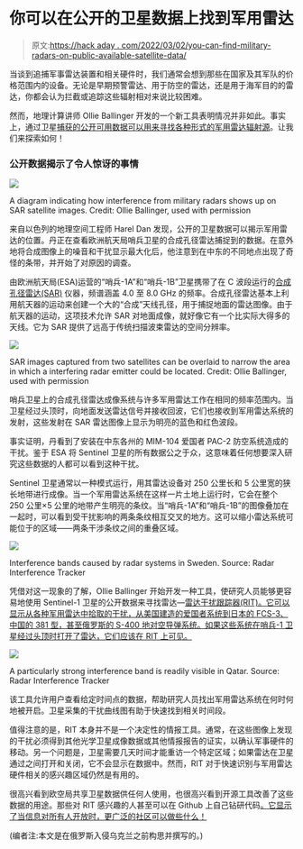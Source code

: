 # 你可以在公开的卫星数据上找到军用雷达

> 原文:[https://hack aday . com/2022/03/02/you-can-find-military-radars-on-public-available-satellite-data/](https://hackaday.com/2022/03/02/you-can-find-military-radars-on-publicly-available-satellite-data/)

当谈到追捕军事雷达装置和相关硬件时，我们通常会想到那些在国家及其军队的价格范围内的设备。无论是早期预警雷达、用于防空的雷达，还是用于海军目的的雷达，你都会认为拦截或追踪这些辐射相对来说比较困难。

然而，地理计算讲师 Ollie Ballinger 开发的一个新工具表明情况并非如此。事实上，通过卫星[捕获的公开可用数据可以用来寻找各种形式的军用雷达辐射源](https://www.bellingcat.com/resources/2022/02/11/radar-interference-tracker-a-new-open-source-tool-to-locate-active-military-radar-systems/)。让我们来探索如何！

### 公开数据揭示了令人惊讶的事情

![](../Images/c20db0d3fb9bce08fdafc38aeba6bc64.png)

A diagram indicating how interference from military radars shows up on SAR satellite images. Credit: Ollie Ballinger, used with permission

来自以色列的地理空间工程师 Harel Dan 发现，公开的卫星数据可以揭示军用雷达的位置。丹正在查看欧洲航天局哨兵卫星的合成孔径雷达捕捉到的数据。在意外地将合成图像上的噪音和干扰显示最大化后，他注意到在中东的不同地点出现了奇怪的条带，并开始了对原因的调查。

由欧洲航天局(ESA)运营的“哨兵-1A”和“哨兵-1B”卫星携带了在 C 波段运行的[合成孔径雷达(SAR)](https://hackaday.com/2014/03/17/radar-imaging-in-your-garage-synthetic-aperture-radar/) 仪器，频谱涵盖 4.0 至 8.0 GHz 的频率。合成孔径雷达基本上利用航天器的运动来创建一个大的“合成”天线孔径，用于捕捉地面的雷达图像。由于航天器的运动，这项技术允许 SAR 对地面成像，就好像它有一个比实际大得多的天线。它为 SAR 提供了远高于传统扫描波束雷达的空间分辨率。

![](../Images/ba44da605b03faba69812bbc3817b11c.png)

SAR images captured from two satellites can be overlaid to narrow the area in which a interfering radar emitter could be located. Credit: Ollie Ballinger, used with permission

哨兵卫星上的合成孔径雷达成像系统与许多军用雷达工作在相同的频率范围内。当卫星经过头顶时，向地面发送雷达信号并接收回波，它们也接收到军用雷达系统的发射，这些发射在 SAR 雷达图像上显示为明亮的蓝色和红色波段。

事实证明，丹看到了安装在中东各州的 MIM-104 爱国者 PAC-2 防空系统造成的干扰。鉴于 ESA 将 Sentinel 卫星的所有数据公之于众，这意味着任何想要深入研究这些数据的人都可以看到这种干扰。

Sentinel 卫星通常以一种模式运行，用其雷达设备对 250 公里长和 5 公里宽的狭长地带进行成像。当一个军用雷达系统在这样一片土地上运行时，它会在整个 250 公里×5 公里的地带产生明亮的条纹。当“哨兵-1A”和“哨兵-1B”的图像叠加在一起时，可以看到受干扰影响的两条条纹相互交叉的地方。这可以缩小雷达系统可能位于的区域——两条干涉条纹之间的重叠区域。

![](../Images/6609e4df315b80a0656021493a901595.png)

Interference bands caused by radar systems in Sweden. Source: Radar Interference Tracker

凭借对这一现象的了解，Ollie Ballinger 开始开发一种工具，使研究人员能够更容易地使用 Sentinel-1 卫星的公开数据来寻找雷达—[雷达干扰跟踪器(RIT)。它可以显示从各种军用雷达中拾取的干扰，从美国建造的爱国者系统到日本的 FCS-3、中国的 381 型，甚至俄罗斯的 S-400 地对空导弹系统。如果这些系统在哨兵-1 卫星经过头顶时打开了雷达，它们应该在 RIT 上可见。](https://ollielballinger.users.earthengine.app/view/bellingcat-radar-interference-tracker#lon=49.9507;lat=26.6056;zoom=4;)

![](../Images/673001ae9d6a7c964b37e1b062e19525.png)

A particularly strong interference band is readily visible in Qatar. Source: Radar Interference Tracker

该工具允许用户查看给定时间点的数据，帮助研究人员找出军用雷达系统在何时何地被开启。卫星采集的干扰曲线图有助于快速找到相关时间段。

值得注意的是，RIT 本身并不是一个决定性的情报工具。通常，在这些图像上发现的干扰必须得到其他光学卫星成像数据或其他情报报告的证实，以确认军事硬件的移动。另一个问题是，卫星需要几天时间才能重访一个特定区域；如果雷达在卫星通过之间打开和关闭，它不会显示在数据中。然而，RIT 对于快速识别与军用雷达硬件相关的感兴趣区域仍然是有用的。

很高兴看到欧空局共享卫星数据供任何人使用，也很高兴看到开源工具改善了这些数据的用途。那些对 RIT 感兴趣的人甚至可以在 Github 上自己钻研代码[。它显示了当信息对所有人开放时，更广泛的社区可以做些什么！](https://github.com/bellingcat/sar-interference-tracker)

(编者注:本文是在俄罗斯入侵乌克兰之前构思并撰写的。)